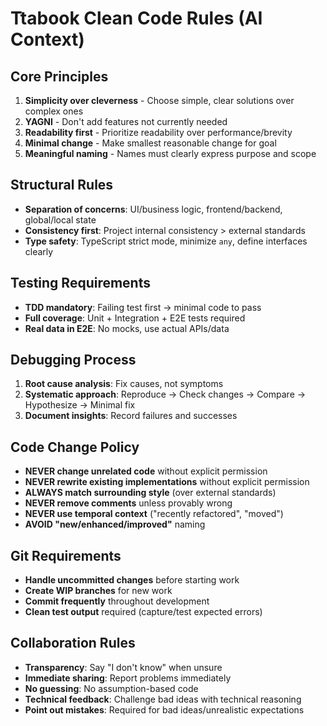 # Ttabook Clean Code Rules (AI Context)

## Core Principles

1. **Simplicity over cleverness** - Choose simple, clear solutions over complex ones
2. **YAGNI** - Don't add features not currently needed
3. **Readability first** - Prioritize readability over performance/brevity
4. **Minimal change** - Make smallest reasonable change for goal
5. **Meaningful naming** - Names must clearly express purpose and scope

## Structural Rules

- **Separation of concerns**: UI/business logic, frontend/backend, global/local state
- **Consistency first**: Project internal consistency > external standards
- **Type safety**: TypeScript strict mode, minimize `any`, define interfaces clearly

## Testing Requirements

- **TDD mandatory**: Failing test first → minimal code to pass
- **Full coverage**: Unit + Integration + E2E tests required
- **Real data in E2E**: No mocks, use actual APIs/data

## Debugging Process

1. **Root cause analysis**: Fix causes, not symptoms
2. **Systematic approach**: Reproduce → Check changes → Compare → Hypothesize → Minimal fix
3. **Document insights**: Record failures and successes

## Code Change Policy

- **NEVER change unrelated code** without explicit permission
- **NEVER rewrite existing implementations** without explicit permission
- **ALWAYS match surrounding style** (over external standards)
- **NEVER remove comments** unless provably wrong
- **NEVER use temporal context** ("recently refactored", "moved")
- **AVOID "new/enhanced/improved"** naming

## Git Requirements

- **Handle uncommitted changes** before starting work
- **Create WIP branches** for new work
- **Commit frequently** throughout development
- **Clean test output** required (capture/test expected errors)

## Collaboration Rules

- **Transparency**: Say "I don't know" when unsure
- **Immediate sharing**: Report problems immediately
- **No guessing**: No assumption-based code
- **Technical feedback**: Challenge bad ideas with technical reasoning
- **Point out mistakes**: Required for bad ideas/unrealistic expectations
